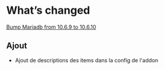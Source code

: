 # What’s changed
[Bump Mariadb from 10.6.9 to 10.6.10](https://github.com/erdnaxela02/addon-sharry/commit/2925b412911de30210a7c407eb07256f20c07771)
## Ajout
- Ajout de descriptions des items dans la config de l'addon